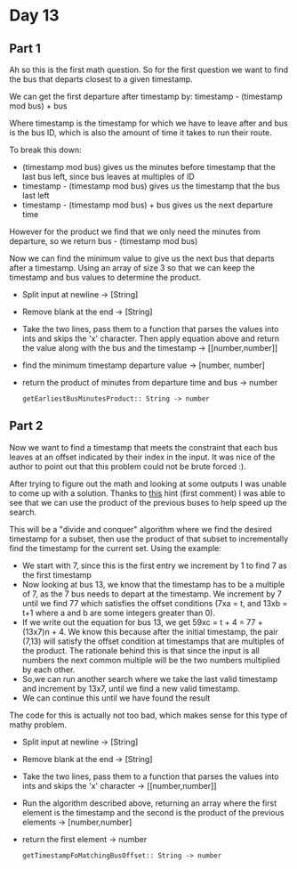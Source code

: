 # Day 13
## Part 1
Ah so this is the first math question. So for the first question we want to find the bus that departs closest to a given timestamp.

We can get the first departure after timestamp by:
timestamp - (timestamp mod bus) + bus

Where timestamp is the timestamp for which we have to leave after and bus is the bus ID, which is also the amount of time it takes to run their route. 

To break this down:
* (timestamp mod bus) gives us the minutes before timestamp that the last bus left, since bus leaves at multiples of ID
* timestamp - (timestamp mod bus) gives us the timestamp that the bus last left
* timestamp - (timestamp mod bus) + bus gives us the next departure time

However for the product we find that we only need the minutes from departure, so we return bus - (timestamp mod bus) 

Now we can find the minimum value to give us the next bus that departs after a timestamp. Using an array of size 3 so that we can keep the timestamp and bus values to determine the product.

* Split input at newline -> [String]
* Remove blank at the end -> [String]
* Take the two lines, pass them to a function that parses the values into ints and skips the 'x' character. Then apply equation above and return the value along with the bus and the timestamp -> [[number,number]]
* find the minimum timestamp departure value -> [number, number]
* return the product of minutes from departure time and bus -> number

  `getEarliestBusMinutesProduct:: String -> number`

## Part 2 
Now we want to find a timestamp that meets the constraint that each bus leaves at an offset indicated by their index in the input. It was nice of the author to point out that this problem could not be brute forced :).

After trying to figure out the math and looking at some outputs I was unable to come up with a solution. Thanks to [this](https://www.reddit.com/r/adventofcode/comments/kc60ri/2020_day_13_can_anyone_give_me_a_hint_for_part_2/) hint (first comment) I was able to see that we can use the product of the previous buses to help speed up the search. 

This will be a "divide and conquer" algorithm where we find the desired timestamp for a subset, then use the product of that subset to incrementally find the timestamp for the current set. Using the example:
* We start with 7, since this is the first entry we increment by 1 to find 7 as the first timestamp
* Now looking at bus 13, we know that the timestamp has to be a multiple of 7, as the 7 bus needs to depart at the timestamp. We increment by 7 until we find 77 which satisfies the offset conditions (7xa = t, and 13xb = t+1 where a and b are some integers greater than 0). 
* If we write out the equation for bus 13, we get 59xc = t + 4 = 77 + (13x7)n + 4. We know this because after the initial timestamp, the pair (7,13) will satisfy the offset condition at timestamps that are multiples of the product. The rationale behind this is that since the input is all numbers the next common multiple will be the two numbers multiplied by each other. 
* So,we can run another search where we take the last valid timestamp and increment by 13x7, until we find a new valid timestamp.
* We can continue this until we have found the result


The code for this is actually not too bad, which makes sense for this type of mathy problem.

* Split input at newline -> [String]
* Remove blank at the end -> [String]
* Take the two lines, pass them to a function that parses the values into ints and skips the 'x' character -> [[number,number]]
* Run the algorithm described above, returning an array where the first element is the timestamp and the second is the product of the previous elements -> [number,number]
* return the first element -> number

  `getTimestampFoMatchingBusOffset:: String -> number`